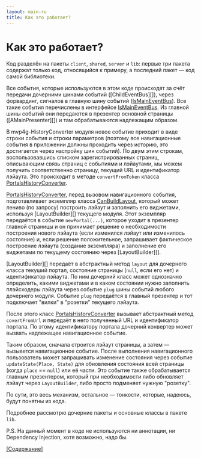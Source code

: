 ```yaml
---
layout: main-ru
title: Как это работает?
---
```


# Как это работает?

Код разделён на пакеты `client`, `shared`, `server` и `lib`: первые три пакета содержат только код, относящийся к примеру, а последний пакет — код самой библиотеки.

Все события, которые используются в этом коде происходят за счёт передачи дочерними шинами событий ([ChildEventBus][]), через форвардинг, сигналов в главную шину событий ([IsMainEventBus][]). Все такие события перечислены в интерфейсе [IsMainEventBus][]. Из главной шины событий они передаются в презентер основной страницы ([AMainPresenter][]) и там обрабатываются надлежащим образом.

В mvp4g-HistoryConverter модуля новое событие приходит в виде строки события и строки параметров (поэтому все навигационные события в приложении должны проходить через историю, это достигается через настройку шин событий). По двум этим строкам, воспользовавшись списком зарегистрированных страниц, описывающим связь страниц с событиями и лэйаутами, мы можем получить соответственно страницу, текущий URL и идентификатор лэйаута. Это происходит в методе `convertFromToken` класса [PortalsHistoryConverter][].

[PortalsHistoryConverter][], перед вызовом навигационного события, подготавливает экземпляр класса [CanBuildLayout][], который может лениво (по запросу) построить лэйаут и заполнить его виджетами, используя [LayoutBuilder][] текущего модуля. Этот экземпляр передаётся в событие `newPortal(...)`, которое уходит в презентер главной страницы и он принимает решение о необходимости построения нового лэйаута (если изменился лэйаут или изменилось состояние) и, если решение положительное, запрашивает фактическое построение лэйаута (создание экземпляра) и заполнение его виджетами по текущему состоянию через [LayoutBuilder][].

[LayoutBuilder][] передаёт в абстрактный метод `layout` для дочернего класса текуший портал, состояние страницы (`null`, если его нет) и идентификатор лэйаута. По ним дочерний класс может однозначно определить, какими виджетами и в каком состоянии нужно заполнить плэйсходеры лэйаута через событие `plug` шины событий любого дочернего модуля. Событие `plug` передаётся в главный презентер и тот подключает "вилки" в "розетки" текущего лэйаута.

После этого класс [PortalsHistoryConverter][] вызывает абстрактный метод `covertFromUrl` и передаёт в него полученный URL и идентификатор портала. По этому идентификатору портала дочерний конвертер может вызвать надлежащее навигационное событие.

Таким образом, сначала строится лэйаут страницы, а затем — вызывется навигационное событие. После выполнения навигационного пользователь может запрашивать изменение состояния через событие `updateState(Place, State)` для обновления состояния всей страницы (когда `place` == `null`) или её части. Это событие также обрабатывается главным презентером, который при необходимости либо обновляет лэйаут через `LayoutBuilder`, либо просто подменяет нужную "розетку".

По сути, это весь механизм, остальное — тонкости, которые, надеюсь, будут понятны из кода.

Подробнее рассмотрю дочерние пакеты и основные классы в пакете `lib`.

P.S. На данный момент в коде не используются ни аннотации, ни Dependency Injection, хотя возможно, надо бы.

[[Содержание]](./index-ru.html)

[PortalsHistoryConverter]:
[ChildEventBus]:
[IsMainEventBus]:
[AMainPresenter]:
[CanBuildLayout]:
[LayoutBuilder]:

